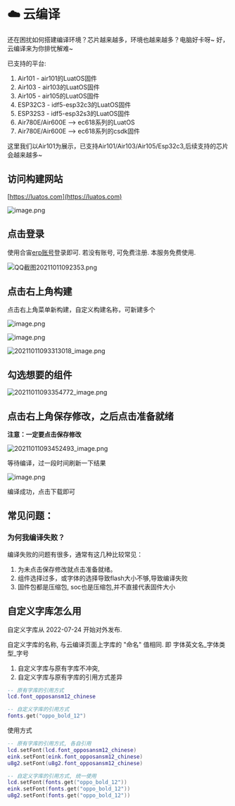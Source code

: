 # ☁️ 云编译

还在困扰如何搭建编译环境？芯片越来越多，环境也越来越多？电脑好卡呀~ 好，云编译来为你排忧解难~

已支持的平台:
1. Air101 - air101的LuatOS固件
2. Air103 - air103的LuatOS固件
3. Air105 - air105的LuatOS固件
4. ESP32C3 - idf5-esp32c3的LuatOS固件
5. ESP32S3 - idf5-esp32s3的LuatOS固件
6. Air780E/Air600E --> ec618系列的LuatOS
7. Air780E/Air600E --> ec618系列的csdk固件

这里我们以Air101为展示，已支持Air101/Air103/Air105/Esp32c3,后续支持的芯片会越来越多~

## 访问构建网站

[https://luatos.com](https://luatos.com)

![image.png](https://cdn.openluat-luatcommunity.openluat.com/images/20211011092251619_image.png)

## 点击登录

使用合宙[erp账号](http://erp.openluat.com)登录即可. 若没有账号, 可免费注册. 本服务免费使用.

![QQ截图20211011092353.png](https://cdn.openluat-luatcommunity.openluat.com/images/20211011092608787_QQ截图20211011092353.png)

## 点击右上角构建

点击右上角菜单新构建，自定义构建名称，可新建多个

![image.png](https://cdn.openluat-luatcommunity.openluat.com/images/20211011092859451_image.png)

![image.png](https://cdn.openluat-luatcommunity.openluat.com/images/20211011092945203_image.png)

![20211011093313018_image.png](https://cdn.openluat-luatcommunity.openluat.com/images/20211011094139885_20211011093313018_image.png)

## 勾选想要的组件

![20211011093354772_image.png](https://cdn.openluat-luatcommunity.openluat.com/images/20211011094238218_20211011093354772_image.png)

## 点击右上角保存修改，之后点击准备就绪

**注意：一定要点击保存修改**

![20211011093452493_image.png](https://cdn.openluat-luatcommunity.openluat.com/images/20211011094345320_20211011093452493_image.png)

等待编译，过一段时间刷新一下结果

![image.png](https://cdn.openluat-luatcommunity.openluat.com/images/20211011093739823_image.png)

编译成功，点击下载即可

## **常见问题：**

### 为何我编译失败？

编译失败的问题有很多，通常有这几种比较常见：

1. 为未点击保存修改就点击准备就绪。
2. 组件选择过多，或字体的选择导致flash大小不够,导致编译失败
3. 固件包都是压缩包, soc也是压缩包,并不直接代表固件大小

## 自定义字库怎么用

自定义字库从 2022-07-24 开始对外发布.

自定义字库的名称, 与云编译页面上字库的 "命名" 值相同. 即 字体英文名_字体类型_字号

1. 自定义字库与原有字库不冲突,
2. 自定义字库与原有字库的引用方式差异

```lua
-- 原有字库的引用方式
lcd.font_opposansm12_chinese

-- 自定义字库的引用方式
fonts.get("oppo_bold_12")
```

使用方式

```lua
-- 原有字库的引用方式, 各自引用
lcd.setFont(lcd.font_opposansm12_chinese)
eink.setFont(eink.font_opposansm12_chinese)
u8g2.setFont(u8g2.font_opposansm12_chinese)

-- 自定义字库的引用方式, 统一使用
lcd.setFont(fonts.get("oppo_bold_12"))
eink.setFont(fonts.get("oppo_bold_12"))
u8g2.setFont(fonts.get("oppo_bold_12"))
```
